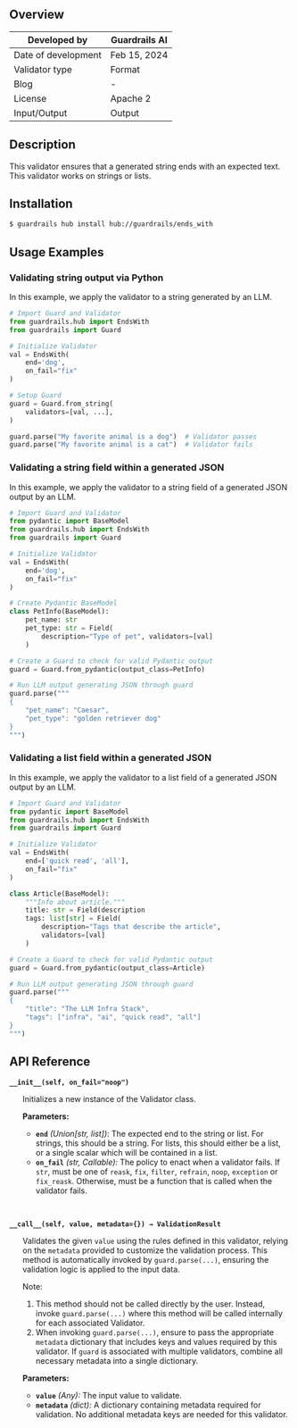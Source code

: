 ## Overview

| Developed by | Guardrails AI |
| --- | --- |
| Date of development | Feb 15, 2024 |
| Validator type | Format |
| Blog | - |
| License | Apache 2 |
| Input/Output | Output |

## Description

This validator ensures that a generated string ends with an expected text. This validator works on strings or lists.

## Installation

```bash
$ guardrails hub install hub://guardrails/ends_with
```

## Usage Examples

### Validating string output via Python

In this example, we apply the validator to a string generated by an LLM.

```python
# Import Guard and Validator
from guardrails.hub import EndsWith
from guardrails import Guard

# Initialize Validator
val = EndsWith(
    end='dog',
    on_fail="fix"
)

# Setup Guard
guard = Guard.from_string(
    validators=[val, ...],
)

guard.parse("My favorite animal is a dog")  # Validator passes
guard.parse("My favorite animal is a cat")  # Validator fails
```

### Validating a string field within a generated JSON

In this example, we apply the validator to a string field of a generated JSON output by an LLM.

```python
# Import Guard and Validator
from pydantic import BaseModel
from guardrails.hub import EndsWith
from guardrails import Guard

# Initialize Validator
val = EndsWith(
    end='dog',
    on_fail="fix"
)

# Create Pydantic BaseModel
class PetInfo(BaseModel):
    pet_name: str
    pet_type: str = Field(
        description="Type of pet", validators=[val]
    )

# Create a Guard to check for valid Pydantic output
guard = Guard.from_pydantic(output_class=PetInfo)

# Run LLM output generating JSON through guard
guard.parse("""
{
    "pet_name": "Caesar",
    "pet_type": "golden retriever dog"
}
""")
```

### Validating a list field within a generated JSON

In this example, we apply the validator to a list field of a generated JSON output by an LLM.

```python
# Import Guard and Validator
from pydantic import BaseModel
from guardrails.hub import EndsWith
from guardrails import Guard

# Initialize Validator
val = EndsWith(
    end=['quick read', 'all'],
    on_fail="fix"
)

class Article(BaseModel):
    """Info about article."""
    title: str = Field(description
    tags: list[str] = Field(
        description="Tags that describe the article",
        validators=[val]
    )

# Create a Guard to check for valid Pydantic output
guard = Guard.from_pydantic(output_class=Article)

# Run LLM output generating JSON through guard
guard.parse("""
{
    "title": "The LLM Infra Stack",
    "tags": ["infra", "ai", "quick read", "all"]
}
""")
```


## API Reference

**`__init__(self, on_fail="noop")`**
<ul>

Initializes a new instance of the Validator class.

**Parameters:**

- **`end`** _(Union[str, list])_: The expected end to the string or list. For strings, this should be a string. For lists, this should either be a list, or a single scalar which will be contained in a list.
- **`on_fail`** *(str, Callable):* The policy to enact when a validator fails. If `str`, must be one of `reask`, `fix`, `filter`, `refrain`, `noop`, `exception` or `fix_reask`. Otherwise, must be a function that is called when the validator fails.

</ul>

<br>

**`__call__(self, value, metadata={}) → ValidationResult`**

<ul>

Validates the given `value` using the rules defined in this validator, relying on the `metadata` provided to customize the validation process. This method is automatically invoked by `guard.parse(...)`, ensuring the validation logic is applied to the input data.

Note:

1. This method should not be called directly by the user. Instead, invoke `guard.parse(...)` where this method will be called internally for each associated Validator.
2. When invoking `guard.parse(...)`, ensure to pass the appropriate `metadata` dictionary that includes keys and values required by this validator. If `guard` is associated with multiple validators, combine all necessary metadata into a single dictionary.

**Parameters:**

- **`value`** *(Any):* The input value to validate.
- **`metadata`** *(dict):* A dictionary containing metadata required for validation. No additional metadata keys are needed for this validator.

</ul>
